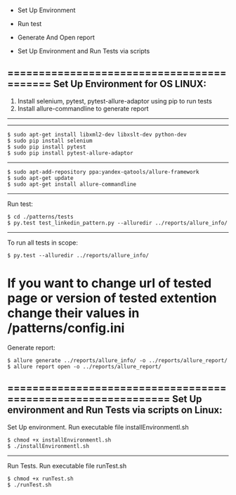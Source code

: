
* Set Up Environment

* Run test

* Generate And Open report

* Set Up Environment and Run Tests via scripts

==========================================
Set Up Environment for OS LINUX:
------------------------------------------

1. Install selenium, pytest, pytest-allure-adaptor using pip to run tests
2. Install allure-commandline to generate report 

------------------------------------------

------------------------------------------

    $ sudo apt-get install libxml2-dev libxslt-dev python-dev
    $ sudo pip install selenium
    $ sudo pip install pytest
    $ sudo pip install pytest-allure-adaptor
    
---------------------------------------------

    $ sudo apt-add-repository ppa:yandex-qatools/allure-framework
    $ sudo apt-get update 
    $ sudo apt-get install allure-commandline

------------------------------------------
Run test:

    $ cd ./patterns/tests
    $ py.test test_linkedin_pattern.py --alluredir ../reports/allure_info/
-----------------------
To run all tests in scope:

    $ py.test --alluredir ../reports/allure_info/

If you want to change url of tested page or version of tested extention change their values in /patterns/config.ini
=========================================
Generate report:

    $ allure generate ../reports/allure_info/ -o ../reports/allure_report/
    $ allure report open -o ../reports/allure_report/


=============================================================
Set Up environment and Run Tests via scripts on Linux:
-----------------------------------------------------------
Set Up environment. 
Run executable file installEnvironmentl.sh 

    $ chmod +x installEnvironmentl.sh
    $ ./installEnvironmentl.sh

----------------------------------------------------------
Run Tests. Run executable file runTest.sh

    $ chmod +x runTest.sh
    $ ./runTest.sh


